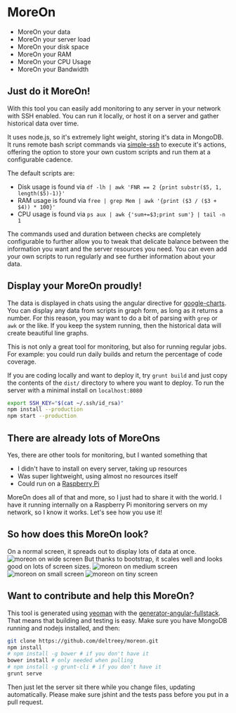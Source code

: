 # MoreOn

* MoreOn your data
* MoreOn your server load
* MoreOn your disk space
* MoreOn your RAM
* MoreOn your CPU Usage
* MoreOn your Bandwidth

## Just do it MoreOn!

With this tool you can easily add monitoring to any server in your network with SSH enabled.  You can run it locally, or host it on a server and gather historical data over time.

It uses node.js, so it's extremely light weight, storing it's data in MongoDB.  It runs remote bash script commands via [simple-ssh][1] to execute it's actions, offering the option to store your own custom scripts and run them at a configurable cadence.

The default scripts are:

* Disk usage is found via `df -lh | awk 'FNR == 2 {print substr($5, 1, length($5)-1)}'`
* RAM usage is found via `free | grep Mem | awk '{print ($3 / ($3 + $4)) * 100}'`
* CPU usage is found via `ps aux | awk {'sum+=$3;print sum'} | tail -n 1`

The commands used and duration between checks are completely configurable to further allow you to tweak that delicate balance between the information you want and the server resources you need.  You can even add your own scripts to run regularly and see further information about your data.

## Display your MoreOn proudly!

The data is displayed in chats using the angular directive for [google-charts][4].  You can display any data from scripts in graph form, as long as it returns a number.  For this reason, you may want to do a bit of parsing with `grep` or `awk` or the like.  If you keep the system running, then the historical data will create beautiful line graphs.

This is not only a great tool for monitoring, but also for running regular jobs.  For example: you could run daily builds and return the percentage of code coverage.

If you are coding locally and want to deploy it, try `grunt build` and just copy the contents of the `dist/` directory to where you want to deploy.  To run the server with a minimal install on `localhost:8080`

```bash
export SSH_KEY="$(cat ~/.ssh/id_rsa)"
npm install --production
npm start --production
```

## There are already lots of MoreOns

Yes, there are other tools for monitoring, but I wanted something that

* I didn't have to install on every server, taking up resources
* Was super lightweight, using almost no resources itself
* Could run on a [Raspberry Pi][5]

MoreOn does all of that and more, so I just had to share it with the world.  I have it running internally on a Raspberry Pi monitoring servers on my network, so I know it works.  Let's see how you use it!

## So how does this MoreOn look?

On a normal screen, it spreads out to display lots of data at once.
![moreon on wide screen](https://goo.gl/photos/V8sHUtpfKRFB8Hh1A)
But thanks to bootstrap, it scales well and looks good on lots of screen sizes.
![moreon on medium screen](https://goo.gl/photos/H4JqMQP4L1ZSBhMm8)
![moreon on small screen](https://goo.gl/photos/Ze595CJAMVScbrS37)
![moreon on tiny screen](https://goo.gl/photos/LtBLMYwLpjrnc7cs9)

## Want to contribute and help this MoreOn?

This tool is generated using [yeoman][2] with the [generator-angular-fullstack][3].  That means that building and testing is easy.  Make sure you have MongoDB running and nodejs installed, and then:
```bash
git clone https://github.com/deltreey/moreon.git
npm install
# npm install -g bower # if you don't have it
bower install # only needed when pulling
# npm install -g grunt-cli # if you don't have it
grunt serve
```

Then just let the server sit there while you change files, updating automatically.  Please make sure jshint and the tests pass before you put in a pull request.

[1]: https://github.com/MCluck90/simple-ssh
[2]: http://yeoman.io/
[3]: https://github.com/DaftMonk/generator-angular-fullstack
[4]: http://bouil.github.io/angular-google-chart/#/fat
[5]: https://www.raspberrypi.org/
